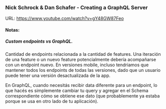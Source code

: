### Nick Schrock & Dan Schafer - Creating a GraphQL Server
URL: https://www.youtube.com/watch?v=gY48GW87Feo

#### Notas:
##### Custom endpoints vs GraphQL.
Cantidad de endpoints relacionada a la cantidad de features. Una iteración de una feature o un nuevo feature potencialmente debería acompañarse con un endpoint nuevo.
En versiones mobile, incluso tendriamos que mantener todos los endpoints de todas las versiones, dado que un usuario puede tener una versión desactualizada de la app.

En GraphQL, cuando necesitás recibir data diferente para un endpoint, lo que hacés es simplemente cambiar tu query y agregar en el Schema correspondiente cómo se obtiene ese dato (que probablemente ya estaba porque se usa en otro lado de tu aplicación).